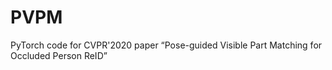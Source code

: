 # PVPM
PyTorch code for CVPR'2020 paper “Pose-guided Visible Part Matching for Occluded Person ReID”
